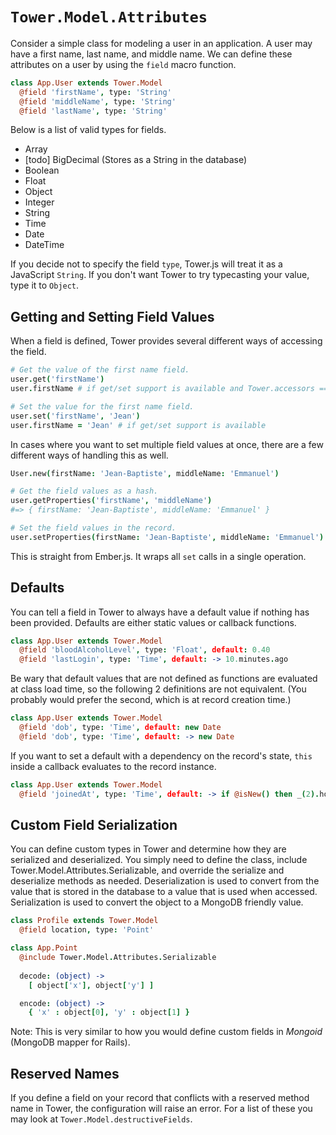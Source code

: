 # `Tower.Model.Attributes`

Consider a simple class for modeling a user in an application. A user may have a first name, last name, and middle name. We can define these attributes on a user by using the `field` macro function.

``` coffeescript
class App.User extends Tower.Model
  @field 'firstName', type: 'String'
  @field 'middleName', type: 'String'
  @field 'lastName', type: 'String'
```

Below is a list of valid types for fields.

- Array
- [todo] BigDecimal (Stores as a String in the database)
- Boolean
- Float
- Object
- Integer
- String
- Time
- Date
- DateTime

If you decide not to specify the field `type`, Tower.js will treat it as a JavaScript `String`.  If you don't want Tower to try typecasting your value, type it to `Object`.

## Getting and Setting Field Values

When a field is defined, Tower provides several different ways of accessing the field.

``` coffeescript
# Get the value of the first name field.
user.get('firstName')
user.firstName # if get/set support is available and Tower.accessors == true

# Set the value for the first name field.
user.set('firstName', 'Jean')
user.firstName = 'Jean' # if get/set support is available
```

In cases where you want to set multiple field values at once, there are a few different ways of handling this as well.

``` coffeescript
User.new(firstName: 'Jean-Baptiste', middleName: 'Emmanuel')

# Get the field values as a hash.
user.getProperties('firstName', 'middleName')
#=> { firstName: 'Jean-Baptiste', middleName: 'Emmanuel' }

# Set the field values in the record.
user.setProperties(firstName: 'Jean-Baptiste', middleName: 'Emmanuel')
```

This is straight from Ember.js.  It wraps all `set` calls in a single operation.

## Defaults

You can tell a field in Tower to always have a default value if nothing has been provided. Defaults are either static values or callback functions.

``` coffeescript
class App.User extends Tower.Model
  @field 'bloodAlcoholLevel', type: 'Float', default: 0.40
  @field 'lastLogin', type: 'Time', default: -> 10.minutes.ago
```

Be wary that default values that are not defined as functions are evaluated at class load time, so the following 2 definitions are not equivalent. (You probably would prefer the second, which is at record creation time.)

``` coffeescript
class App.User extends Tower.Model
  @field 'dob', type: 'Time', default: new Date
  @field 'dob', type: 'Time', default: -> new Date
```

If you want to set a default with a dependency on the record's state, `this` inside a callback evaluates to the record instance.

``` coffeescript
class App.User extends Tower.Model
  @field 'joinedAt', type: 'Time', default: -> if @isNew() then _(2).hours().ago() else new Date
```

## Custom Field Serialization

You can define custom types in Tower and determine how they are serialized and deserialized. You simply need to define the class, include Tower.Model.Attributes.Serializable, and override the serialize and deserialize methods as needed. Deserialization is used to convert from the value that is stored in the database to a value that is used when accessed. Serialization is used to convert the object to a MongoDB friendly value.

``` coffeescript
class Profile extends Tower.Model
  @field location, type: 'Point'

class App.Point
  @include Tower.Model.Attributes.Serializable
  
  decode: (object) ->
    [ object['x'], object['y'] ]

  encode: (object) ->
    { 'x' : object[0], 'y' : object[1] }
```

Note: This is very similar to how you would define custom fields in _Mongoid_ (MongoDB mapper for Rails).

## Reserved Names

If you define a field on your record that conflicts with a reserved method name in Tower, the configuration will raise an error. For a list of these you may look at `Tower.Model.destructiveFields`.
